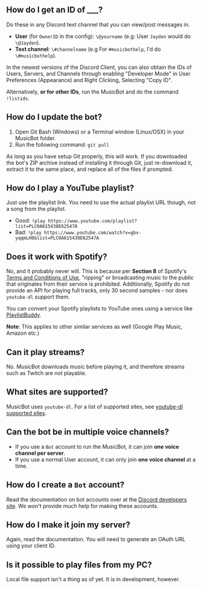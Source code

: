 ## How do I get an ID of ___?
Do these in any Discord text channel that you can view/post messages in.

* **User** (for `OwnerID` in the config): `\@yourname` (e.g: User `Jayden` would do `\@Jayden`).
* **Text channel**: `\#channelname` (e.g For `#musicbothelp`, I'd do `\#musicbothelp`).

In the newest versions of the Discord Client, you can also obtain the IDs of Users, Servers, and Channels through enabling "Developer Mode" in User Preferences (Appearance) and Right Clicking, Selecting "Copy ID".

Alternatively, **or for other IDs**, run the MusicBot and do the command `!listids`. 

## How do I update the bot?
1. Open Git Bash (Windows) or a Terminal window (Linux/OSX) in your MusicBot folder.
2. Run the following command: `git pull`

As long as you have setup Git properly, this will work. If you downloaded the bot's ZIP archive instead of installing it through Git, just re-download it, extract it to the same place, and replace all of the files if prompted.

## How do I play a YouTube playlist?
Just use the playlist link. You need to use the actual playlist URL though, not a song from the playlist.
- Good: `!play https://www.youtube.com/playlist?list=PLC0A615438E62547A`
- Bad: `!play https://www.youtube.com/watch?v=gbv-yqqmLH0&list=PLC0A615438E62547A`

## Does it work with Spotify?
No, and it probably never will. This is because per **Section 8** of Spotify's [Terms and Conditions of Use](https://www.spotify.com/uk/legal/end-user-agreement/#s8), "ripping" or broadcasting music to the public that originates from their service is prohibited. Additionally, Spotify do not provide an API for playing full tracks, only 30 second samples - nor does `youtube-dl` support them.

You can convert your Spotify playlists to YouTube ones using a service like [PlaylistBuddy](http://www.playlistbuddy.com/).

**Note**: This applies to other similar services as well (Google Play Music, Amazon etc.)

## Can it play streams?
No. MusicBot downloads music before playing it, and therefore streams such as Twitch are not playable.

## What sites are supported?
MusicBot uses `youtube-dl`. For a list of supported sites, see [youtube-dl supported sites](https://rg3.github.io/youtube-dl/supportedsites.html).

## Can the bot be in multiple voice channels?
* If you use a `Bot` account to run the MusicBot, it can join **one voice channel per server**.
* If you use a normal User account, it can only join **one voice channel** at a time.

## How do I create a `Bot` account?
Read the documentation on bot accounts over at the [Discord developers site](https://discordapp.com/developers/docs/intro). We won't provide much help for making these accounts.

## How do I make it join my server?
Again, read the documentation. You will need to generate an OAuth URL using your client ID.

## Is it possible to play files from my PC?
Local file support isn't a thing as of yet. It is in development, however.

